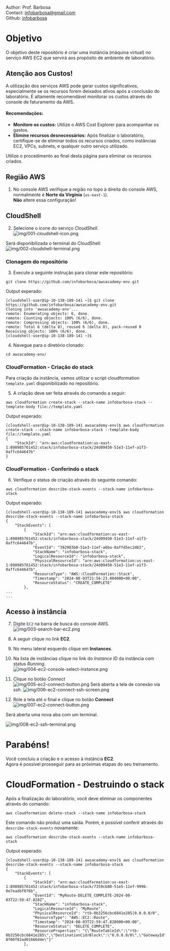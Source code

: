 Author: Prof. Barbosa<br>
Contact: infobarbosa@gmail.com<br>
Github: [infobarbosa](https://github.com/infobarbosa)

# Objetivo

O objetivo deste repositório é criar uma instância (máquina virtual) no serviço AWS EC2 que servirá aos propósito de ambiente de laboratório.

## Atenção aos Custos!

A utilização dos serviços AWS pode gerar custos significativos, especialmente se os recursos forem deixados ativos após a conclusão do laboratório. É altamente recomendável monitorar os custos através do console de faturamento da AWS.

#### Recomendações:
- **Monitore os custos:** Utilize o AWS Cost Explorer para acompanhar os gastos.
- **Elimine recursos desnecessários:** Após finalizar o laboratório, certifique-se de eliminar todos os recursos criados, como instâncias EC2, VPCs, subnets, e qualquer outro serviço utilizado.

Utilize o procedimento ao final desta página para eliminar os recursos criados.


## Região AWS

1. No console AWS verifique a região no topo à direita do console AWS, normalmente é **Norte da Virgínia** (`us-east-1`).<br>
**Não** altere essa configuração!
<div align="left">

</div>

## CloudShell
2. Selecione o ícone do serviço *CloudShell*.<br>
![img/001-cloudshell-icon.png](img/001-cloudshell-icon.png)

Será disponibilizada o terminal do CloudShell:
![img/002-cloudshell-terminal.png](img/002-cloudshell-terminal.png)

### Clonagem do repositório
3. Execute a seguinte instrução para clonar este repositório:
```
git clone https://github.com/infobarbosa/awsacademy-env.git
```

Output experado:
```
[cloudshell-user@ip-10-138-189-141 ~]$ git clone https://github.com/infobarbosa/awsacademy-env.git
Cloning into 'awsacademy-env'...
remote: Enumerating objects: 6, done.
remote: Counting objects: 100% (6/6), done.
remote: Compressing objects: 100% (6/6), done.
remote: Total 6 (delta 0), reused 6 (delta 0), pack-reused 0
Receiving objects: 100% (6/6), done.
[cloudshell-user@ip-10-138-189-141 ~]$ 
```

4. Navegue para o diretório clonado:
```
cd awsacademy-env/
```

### CloudFormation - Criação do stack
Para criação da instância, vamos utilizar o script cloudformation `template.yaml` disponibilizado no repositório.<br>

5. A criação deve ser feita através do comando a seguir:
```
aws cloudformation create-stack --stack-name infobarbosa-stack --template-body file://template.yaml
```

Output esperado:
```
[cloudshell-user@ip-10-138-189-141 awsacademy-env]$ aws cloudformation create-stack --stack-name infobarbosa-stack --template-body file://template.yaml
{
    "StackId": "arn:aws:cloudformation:us-east-1:898985761452:stack/infobarbosa-stack/24d09450-51e3-11ef-a1f3-0affc644647b"
}
```

### CloudFormation - Conferindo o stack

6. Verifique o status de criação através do seguinte comando:
```
aws cloudformation describe-stack-events --stack-name infobarbosa-stack
```

Output esperado:
```
[cloudshell-user@ip-10-138-189-141 awsacademy-env]$ aws cloudformation describe-stack-events --stack-name infobarbosa-stack  
{
    "StackEvents": [
        {
            "StackId": "arn:aws:cloudformation:us-east-1:898985761452:stack/infobarbosa-stack/24d09450-51e3-11ef-a1f3-0affc644647b",
            "EventId": "392903b0-51e3-11ef-a6ba-0affd5ec2d63",
            "StackName": "infobarbosa-stack",
            "LogicalResourceId": "infobarbosa-stack",
            "PhysicalResourceId": "arn:aws:cloudformation:us-east-1:898985761452:stack/infobarbosa-stack/24d09450-51e3-11ef-a1f3-0affc644647b",
            "ResourceType": "AWS::CloudFormation::Stack",
            "Timestamp": "2024-08-03T21:56:23.004000+00:00",
            "ResourceStatus": "CREATE_COMPLETE"
        },
...
...

```

## Acesso à instância
7. Digite `EC2` na barra de busca do console AWS.<br>
![img/003-search-bar-ec2.png](img/003-search-bar-ec2.png)

8. A seguir clique no link **EC2**.
9. No menu lateral esquerdo clique em **Instances**.
10. Na lista de instâncias clique no link do *Instance ID* da instância com status *Running*.<br>
![img/004-ec2-console-select-instance.png](img/004-ec2-console-select-instance.png)
11. Clique no botão *Connect*<br>
![img/005-ec2-connect-button.png](img/005-ec2-connect-button.png)
Será aberta a tela de conexão via *ssh*.
![img/006-ec2-connect-ssh-screen.png](img/006-ec2-connect-ssh-screen.png)
12. Role a tela até o final e clique no botão **Connect**
![img/007-ec2-connect-button.png](img/007-ec2-connect-button.png)

Será aberta uma nova aba com um terminal.

![img/008-ec2-ssh-terminal.png](img/008-ec2-ssh-terminal.png)

# Parabéns!
Você concluiu a criação e o acesso à instância **EC2**.<br>
Agora é possível prosseguir para as próximas etapas do seu treinamento.


# CloudFormation - Destruindo o stack
Após a finalização do laboratório, você deve eliminar os componentes através do comando:
```
aws cloudformation delete-stack --stack-name infobarbosa-stack
```

Este comando não produz uma saída. Porém, é possível conferir através do `describe-stack-events` novamente:
```
aws cloudformation describe-stack-events --stack-name infobarbosa-stack 
```

Output esperado:
```
[cloudshell-user@ip-10-138-189-141 awsacademy-env]$ aws cloudformation describe-stack-events --stack-name infobarbosa-stack  
{
    "StackEvents": [
        {
            "StackId": "arn:aws:cloudformation:us-east-1:898985761452:stack/infobarbosa-stack/7359cb80-51e5-11ef-9996-0e7eadbf076b",
            "EventId": "MyRoute-DELETE_COMPLETE-2024-08-03T22:59:47.828Z",
            "StackName": "infobarbosa-stack",
            "LogicalResourceId": "MyRoute",
            "PhysicalResourceId": "rtb-0b3256cbc6841e285|0.0.0.0/0",
            "ResourceType": "AWS::EC2::Route",
            "Timestamp": "2024-08-03T22:59:47.828000+00:00",
            "ResourceStatus": "DELETE_COMPLETE",
            "ResourceProperties": "{\"RouteTableId\":\"rtb-0b3256cbc6841e285\",\"DestinationCidrBlock\":\"0.0.0.0/0\",\"GatewayId\":\"igw-0f00f82ad01666d4e\"}"
        },
```
